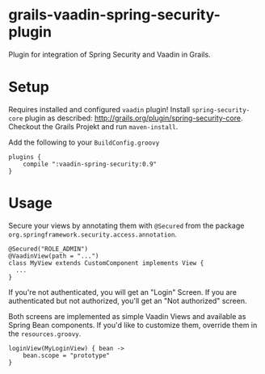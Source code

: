 grails-vaadin-spring-security-plugin
====================================

Plugin for integration of Spring Security and Vaadin in Grails.

# Setup
Requires installed and configured `vaadin` plugin!
Install `spring-security-core` plugin as described: http://grails.org/plugin/spring-security-core.
Checkout the Grails Projekt and run `maven-install`. 

Add the following to your `BuildConfig.groovy`
```
plugins {
    compile ":vaadin-spring-security:0.9"
}
```
# Usage

Secure your views by annotating them with `@Secured` from the package `org.springframework.security.access.annotation`.

```
@Secured("ROLE_ADMIN")
@VaadinView(path = "...")
class MyView extends CustomComponent implements View {
  ...
}
```
If you're not authenticated, you will get an "Login" Screen.
If you are authenticated but not authorized, you'll get an "Not authorized" screen.

Both screens are implemented as simple Vaadin Views and available as Spring Bean components.
If you'd like to customize them, override them in the `resources.groovy`.

```
loginView(MyLoginView) { bean ->
    bean.scope = "prototype"
}
```